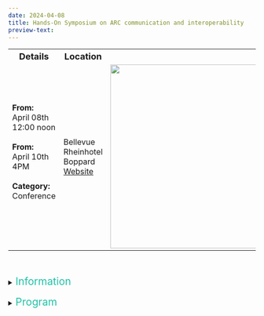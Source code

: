 ```yaml
---
date: 2024-04-08
title: Hands-On Symposium on ARC communication and interoperability
preview-text:
---
```


<!--Here comes the general part-->

<table>
<tr>
    <th><b><font size="4">Details</font></b></th>
    <th><b><font size="4">Location</font></b></th>
    <th><b><font size="4"></font></b></th>
</tr>
<tr>
    <td>
    <b>From:</b><br>
    April 08th<br>
    12:00 noon<br>
    <br>
    <b>From:</b><br>
    April 10th<br>
    4PM<br>
    <br>  
    <b>Category:</b>
    <br>Conference<br><br>
    </td>
    <td>
    Bellevue Rheinhotel Boppard<br>
    <a href="https://www.bellevue-boppard.de/">Website</a>
    </td>
    <td>
    <img src="https://www.bellevue-boppard.de/media/0dffb27a-39c9-4112-bfed-13ab548018e9/01-a-bellevue-rheinhotel-frontansicht-2015.jpg?w=2500" width="600" height="375" style="border:0;" allowfullscreen="" loading="lazy" referrerpolicy="no-referrer-when-downgrade"/>
    </td>
</tr>
</table>
<br>
<br>

<details><summary><span style="color: #1fc2a7;font-size:1.5em">
Information
</summary>

**Hands-On Symposium on ARC communication and interoperability**  
*April 08th to 10th, 2024*

The symposium is an on-site, in presence event held at the [Bellevue-Rheinhotel Boppard](https://www.bellevue-boppard.de/). (In well justified exceptional cases, we will facilitate remote participation.)
It will be held over three days. 

The first afternoon will include talks and discussions surrounding the ARC ecosystem. Here, the main focus will be to identify key problems in how ARC information is presented to users and how ARCs interoperate with other research data standards implemented in different NFDIs. 

From the first evening onwards, the main focus is finding ways and hack collaboratively in groups to solve the problems identified in the first round of discussion.

It is hoped that the conference will create a space for experts of the different NFDIs to interact, discuss and implement, leading to better mutual understanding and greater interoperability between standards and toolings used.

### Contact

Registration is done via mail. Write to:

weil@rptu.de

We will send you further information in early March.
 
We hope you will join us in sharing our collective Research Data Management knowledge and improving the existing eco systems!

Please direct any questions to us via 
<a href="javascript:location='mailto:weil@rptu.de">mail</a>.
</details>
<br>
<!--Here comes the program part-->

<details><summary><span style="color: #1fc2a7;font-size:1.5em">
Program
</summary>


<iframe src="https://kroki.io/mermaid/svg/eNpVkMsOwiAQRff9itm4E0N9RGVnNKYLm5j4BROKLSkwBtDo34u0XciK3HMPAzDGikaHh8FPTY0SIMk-UMaCJdCii7GAtCI1qYC-Vx7ofh8yHY0CvlvwNTCoyaVKBg1GdSZvMUJVCWtziG8dxnBWiVld5DQoGTU5uHpqPQ7Ng_f6hea3BQFlKTifw7IDyPSkg3yGkKTwo6uRZlah7LVrJ3OT2XZgf-NuJDWaHF2eTnYAk7PMTjk4x_RUpeD_vBW340WcS78xwf0ofgHW7lb0" style="border:0;width:70%;min-width:600px;height:20%" allowfullscreen="" loading="lazy" referrerpolicy="no-referrer-when-downgrade"></iframe>

<iframe src="https://kroki.io/mermaid/svg/eNptjssKwjAQRff9itm4M5LagpitoF0oCvoDQzptQx-RdAr696ZpFYRmFc65d2aEEFFu-meD74vNSYG27RM1R8KLEjvmCPxjm_sAupoc2KKYmOGGQO43MgUBj4F6nwkmR6ajdS0yZJlq2wDxZfoZrjK1ukSB9qTZ2A5uzpYOp2SGujZdOX5B-QVKyjUkFcCCjZPZBvc38m61wSagg7-ZCL4dqZKxI6d156HTFfzkNgyMq6Vi-lc8EYvrwF-5my_5AN-kVeA" style="border:0;width:70%;min-width:600px;height:20%" loading="lazy" referrerpolicy="no-referrer-when-downgrade"></iframe>

<iframe src="https://kroki.io/mermaid/svg/eNp1jzFvwyAQRnf_im_JViqIvZS1VeWhkSplyHyCi41iIAIitf8-hCRVW7VM6L17OhBCdNbl40Kfm2hZw0R_JFM6UcVEoZQO9ZRo6wClAyfE_f7KXFkYSj7KAQI7toFznWrOUuHXmDwVjKP2vkH6cPkGV6NebRrMbIqLAe8pTon8v2wkc3BhulyhIZ-0lA9Yz0CzLy6bU86XSEOpJtX8R6j65oYZ3Y9V22gcLQ091w8y4x5I3degl9dnvJ2CmfEl1983_QqHe3gGkb5dwQ" style="border:0;width:70%;min-width:600px;height:20%" allowfullscreen="" loading="lazy" referrerpolicy="no-referrer-when-downgrade"></iframe>

</details>